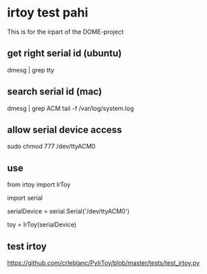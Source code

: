 # irtoy test pahi
This is for the irpart of the DOME-project

## get right serial id (ubuntu)
dmesg | grep tty

## search serial id (mac)
dmesg | grep ACM
tail -f /var/log/system.log

## allow serial device access
sudo chmod 777 /dev/ttyACM0

## use
from irtoy import IrToy

import serial

serialDevice = serial.Serial('/dev/ttyACM0')

toy = IrToy(serialDevice)

## test irtoy
https://github.com/crleblanc/PyIrToy/blob/master/tests/test_irtoy.py
